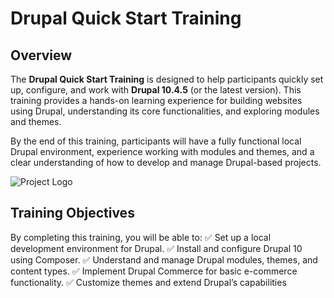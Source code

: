 # Drupal Quick Start Training

## Overview
The **Drupal Quick Start Training** is designed to help participants quickly set up, configure, and work with **Drupal 10.4.5** (or the latest version). 
This training provides a hands-on learning experience for building websites using Drupal, understanding its core functionalities, and exploring modules and themes.

By the end of this training, participants will have a fully functional local Drupal environment, experience working with modules and themes, and a clear understanding of how to develop and manage Drupal-based projects.

![Project Logo](https://via.placeholder.com/150)

## Training Objectives
By completing this training, you will be able to:
✅ Set up a local development environment for Drupal.
✅ Install and configure Drupal 10 using Composer.
✅ Understand and manage Drupal modules, themes, and content types.
✅ Implement Drupal Commerce for basic e-commerce functionality.
✅ Customize themes and extend Drupal’s capabilities
